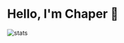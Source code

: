 # Hello, I'm Chaper 👋

<img alt="stats" src="https://github-readme-stats.vercel.app/api?username=CH4P3R&show_icons=true&theme=github_dark">
